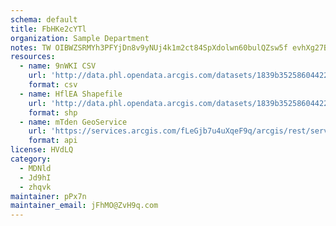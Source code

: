 ```yaml
---
schema: default
title: FbHKe2cYTl 
organization: Sample Department 
notes: TW OIBWZSRMYh3PFYjDn8v9yNUj4k1m2ct84SpXdolwn60bulQZsw5f evhXg27BuzzK6kTdpcaCHEIqtfN7PiKq9meLURHVJGAs 
resources:
  - name: 9nWKI CSV
    url: 'http://data.phl.opendata.arcgis.com/datasets/1839b35258604422b0b520cbb668df0d_0.csv'
    format: csv
  - name: HflEA Shapefile
    url: 'http://data.phl.opendata.arcgis.com/datasets/1839b35258604422b0b520cbb668df0d_0.zip'
    format: shp
  - name: mTden GeoService
    url: 'https://services.arcgis.com/fLeGjb7u4uXqeF9q/arcgis/rest/services/Air_Monitoring_Stations/FeatureServer/0/query'
    format: api
license: HVdLQ 
category:
  - MDNld 
  - Jd9hI 
  - zhqvk 
maintainer: pPx7n  
maintainer_email: jFhMO@ZvH9q.com
---
```

